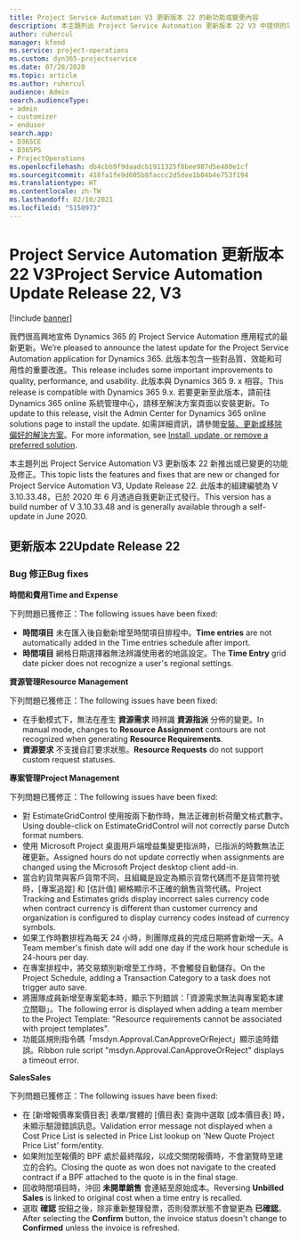 ```yaml
---
title: Project Service Automation V3 更新版本 22 的新功能或變更內容
description: 本主題列出 Project Service Automation 更新版本 22 V3 中提供的功能和修正。
author: ruhercul
manager: kfend
ms.service: project-operations
ms.custom: dyn365-projectservice
ms.date: 07/28/2020
ms.topic: article
ms.author: ruhercul
audience: Admin
search.audienceType:
- admin
- customizer
- enduser
search.app:
- D365CE
- D365PS
- ProjectOperations
ms.openlocfilehash: db4cbb9f9daadcb1911325f8bee987d5e480e1cf
ms.sourcegitcommit: 418fa1fe9d605b8faccc2d5dee1b04b4e753f194
ms.translationtype: HT
ms.contentlocale: zh-TW
ms.lasthandoff: 02/10/2021
ms.locfileid: "5150973"
---
```

# <a name="project-service-automation-update-release-22-v3"></a><span data-ttu-id="038f0-103">Project Service Automation 更新版本 22 V3</span><span class="sxs-lookup"><span data-stu-id="038f0-103">Project Service Automation Update Release 22, V3</span></span>

[!include [banner](../includes/psa-now-project-operations.md)]

<span data-ttu-id="038f0-104">我們很高興地宣佈 Dynamics 365 的 Project Service Automation 應用程式的最新更新。</span><span class="sxs-lookup"><span data-stu-id="038f0-104">We’re pleased to announce the latest update for the Project Service Automation application for Dynamics 365.</span></span> <span data-ttu-id="038f0-105">此版本包含一些對品質、效能和可用性的重要改進。</span><span class="sxs-lookup"><span data-stu-id="038f0-105">This release includes some important improvements to quality, performance, and usability.</span></span> <span data-ttu-id="038f0-106">此版本與 Dynamics 365 9. x 相容。</span><span class="sxs-lookup"><span data-stu-id="038f0-106">This release is compatible with Dynamics 365 9.x.</span></span> <span data-ttu-id="038f0-107">若要更新至此版本，請前往 Dynamics 365 online 系統管理中心，請移至解決方案頁面以安裝更新。</span><span class="sxs-lookup"><span data-stu-id="038f0-107">To update to this release, visit the Admin Center for Dynamics 365 online solutions page to install the update.</span></span> <span data-ttu-id="038f0-108">如需詳細資訊，請參閱[安裝、更新或移除偏好的解決方案](https://docs.microsoft.com/power-platform/admin/install-remove-preferred-solution)。</span><span class="sxs-lookup"><span data-stu-id="038f0-108">For more information, see [Install, update, or remove a preferred solution](https://docs.microsoft.com/power-platform/admin/install-remove-preferred-solution).</span></span>

<span data-ttu-id="038f0-109">本主題列出 Project Service Automation V3 更新版本 22 新推出或已變更的功能及修正。</span><span class="sxs-lookup"><span data-stu-id="038f0-109">This topic lists the features and fixes that are new or changed for Project Service Automation V3, Update Release 22.</span></span> <span data-ttu-id="038f0-110">此版本的組建編號為 V 3.10.33.48，已於 2020 年 6 月透過自我更新正式發行。</span><span class="sxs-lookup"><span data-stu-id="038f0-110">This version has a build number of V 3.10.33.48 and is generally available through a self-update in June 2020.</span></span>

## <a name="update-release-22"></a><span data-ttu-id="038f0-111">更新版本 22</span><span class="sxs-lookup"><span data-stu-id="038f0-111">Update Release 22</span></span>

### <a name="bug-fixes"></a><span data-ttu-id="038f0-112">Bug 修正</span><span class="sxs-lookup"><span data-stu-id="038f0-112">Bug fixes</span></span>



<span data-ttu-id="038f0-113">**時間和費用**</span><span class="sxs-lookup"><span data-stu-id="038f0-113">**Time and Expense**</span></span>

<span data-ttu-id="038f0-114">下列問題已獲修正：</span><span class="sxs-lookup"><span data-stu-id="038f0-114">The following issues have been fixed:</span></span>

- <span data-ttu-id="038f0-115">**時間項目** 未在匯入後自動新增至時間項目排程中。</span><span class="sxs-lookup"><span data-stu-id="038f0-115">**Time entries** are not automatically added in the Time entries schedule after import.</span></span>
- <span data-ttu-id="038f0-116">**時間項目** 網格日期選擇器無法辨識使用者的地區設定。</span><span class="sxs-lookup"><span data-stu-id="038f0-116">The **Time Entry** grid date picker does not recognize a user's regional settings.</span></span>

<span data-ttu-id="038f0-117">**資源管理**</span><span class="sxs-lookup"><span data-stu-id="038f0-117">**Resource Management**</span></span>

<span data-ttu-id="038f0-118">下列問題已獲修正：</span><span class="sxs-lookup"><span data-stu-id="038f0-118">The following issues have been fixed:</span></span>

- <span data-ttu-id="038f0-119">在手動模式下，無法在產生 **資源需求** 時辨識 **資源指派** 分佈的變更。</span><span class="sxs-lookup"><span data-stu-id="038f0-119">In manual mode, changes to **Resource Assignment** contours are not recognized when generating **Resource Requirements**.</span></span>
- <span data-ttu-id="038f0-120">**資源要求** 不支援自訂要求狀態。</span><span class="sxs-lookup"><span data-stu-id="038f0-120">**Resource Requests** do not support custom request statuses.</span></span>

<span data-ttu-id="038f0-121">**專案管理**</span><span class="sxs-lookup"><span data-stu-id="038f0-121">**Project Management**</span></span>

<span data-ttu-id="038f0-122">下列問題已獲修正：</span><span class="sxs-lookup"><span data-stu-id="038f0-122">The following issues have been fixed:</span></span>

- <span data-ttu-id="038f0-123">對 EstimateGridControl 使用按兩下動作時，無法正確剖析荷蘭文格式數字。</span><span class="sxs-lookup"><span data-stu-id="038f0-123">Using double-click on EstimateGridControl will not correctly parse Dutch format numbers.</span></span>
- <span data-ttu-id="038f0-124">使用 Microsoft Project 桌面用戶端增益集變更指派時，已指派的時數無法正確更新。</span><span class="sxs-lookup"><span data-stu-id="038f0-124">Assigned hours do not update correctly when assignments are changed using the Microsoft Project desktop client add-in.</span></span>
- <span data-ttu-id="038f0-125">當合約貨幣與客戶貨幣不同，且組織是設定為顯示貨幣代碼而不是貨幣符號時，[專案追蹤] 和 [估計值] 網格顯示不正確的銷售貨幣代碼。</span><span class="sxs-lookup"><span data-stu-id="038f0-125">Project Tracking and Estimates grids display incorrect sales currency code when contract currency is different than customer currency and organization is configured to display currency codes instead of currency symbols.</span></span>
- <span data-ttu-id="038f0-126">如果工作時數排程為每天 24 小時，則團隊成員的完成日期將會新增一天。</span><span class="sxs-lookup"><span data-stu-id="038f0-126">A Team member's finish date will add one day if the work hour schedule is 24-hours per day.</span></span>
- <span data-ttu-id="038f0-127">在專案排程中，將交易類別新增至工作時，不會觸發自動儲存。</span><span class="sxs-lookup"><span data-stu-id="038f0-127">On the Project Schedule, adding a Transaction Category to a task does not trigger auto save.</span></span>
- <span data-ttu-id="038f0-128">將團隊成員新增至專案範本時，顯示下列錯誤：「資源需求無法與專案範本建立關聯」。</span><span class="sxs-lookup"><span data-stu-id="038f0-128">The following error is displayed when adding a team member to the Project Template: "Resource requirements cannot be associated with project templates".</span></span> 
- <span data-ttu-id="038f0-129">功能區規則指令碼「msdyn.Approval.CanApproveOrReject」顯示逾時錯誤。</span><span class="sxs-lookup"><span data-stu-id="038f0-129">Ribbon rule script "msdyn.Approval.CanApproveOrReject" displays a timeout error.</span></span>

<span data-ttu-id="038f0-130">**Sales**</span><span class="sxs-lookup"><span data-stu-id="038f0-130">**Sales**</span></span>

<span data-ttu-id="038f0-131">下列問題已獲修正：</span><span class="sxs-lookup"><span data-stu-id="038f0-131">The following issues have been fixed:</span></span>

- <span data-ttu-id="038f0-132">在 [新增報價專案價目表] 表單/實體的 [價目表] 查詢中選取 [成本價目表] 時，未顯示驗證錯誤訊息。</span><span class="sxs-lookup"><span data-stu-id="038f0-132">Validation error message not displayed when a Cost Price List is selected in Price List lookup on 'New Quote Project Price List' form/entity.</span></span>
- <span data-ttu-id="038f0-133">如果附加至報價的 BPF 處於最終階段，以成交關閉報價時，不會瀏覽時至建立的合約。</span><span class="sxs-lookup"><span data-stu-id="038f0-133">Closing the quote as won does not navigate to the created contract if a BPF attached to the quote is in the final stage.</span></span>
- <span data-ttu-id="038f0-134">回收時間項目時，沖回 **未開單銷售** 會連結至原始成本。</span><span class="sxs-lookup"><span data-stu-id="038f0-134">Reversing **Unbilled Sales** is linked to original cost when a time entry is recalled.</span></span>
- <span data-ttu-id="038f0-135">選取 **確認** 按鈕之後，除非重新整理發票，否則發票狀態不會變更為 **已確認**。</span><span class="sxs-lookup"><span data-stu-id="038f0-135">After selecting the **Confirm** button, the invoice status doesn't change to **Confirmed** unless the invoice is refreshed.</span></span>
